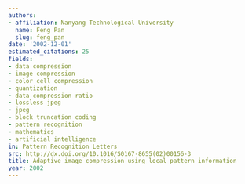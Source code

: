 ```yaml
---
authors:
- affiliation: Nanyang Technological University
  name: Feng Pan
  slug: feng_pan
date: '2002-12-01'
estimated_citations: 25
fields:
- data compression
- image compression
- color cell compression
- quantization
- data compression ratio
- lossless jpeg
- jpeg
- block truncation coding
- pattern recognition
- mathematics
- artificial intelligence
in: Pattern Recognition Letters
src: http://dx.doi.org/10.1016/S0167-8655(02)00156-3
title: Adaptive image compression using local pattern information
year: 2002
---
```

